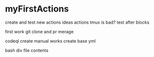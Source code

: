 # myFirstActions
create and test new actions ideas
actions tmux is bad?
test after blocks

first work git clone and pr merage

codeql create manual works
create base yml

bash div file contents
